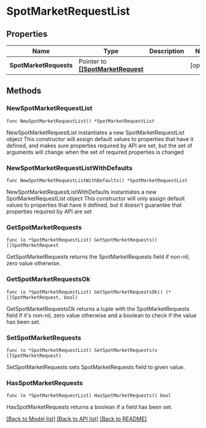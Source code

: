 # SpotMarketRequestList

## Properties

Name | Type | Description | Notes
------------ | ------------- | ------------- | -------------
**SpotMarketRequests** | Pointer to [**[]SpotMarketRequest**](SpotMarketRequest.md) |  | [optional] 

## Methods

### NewSpotMarketRequestList

`func NewSpotMarketRequestList() *SpotMarketRequestList`

NewSpotMarketRequestList instantiates a new SpotMarketRequestList object
This constructor will assign default values to properties that have it defined,
and makes sure properties required by API are set, but the set of arguments
will change when the set of required properties is changed

### NewSpotMarketRequestListWithDefaults

`func NewSpotMarketRequestListWithDefaults() *SpotMarketRequestList`

NewSpotMarketRequestListWithDefaults instantiates a new SpotMarketRequestList object
This constructor will only assign default values to properties that have it defined,
but it doesn't guarantee that properties required by API are set

### GetSpotMarketRequests

`func (o *SpotMarketRequestList) GetSpotMarketRequests() []SpotMarketRequest`

GetSpotMarketRequests returns the SpotMarketRequests field if non-nil, zero value otherwise.

### GetSpotMarketRequestsOk

`func (o *SpotMarketRequestList) GetSpotMarketRequestsOk() (*[]SpotMarketRequest, bool)`

GetSpotMarketRequestsOk returns a tuple with the SpotMarketRequests field if it's non-nil, zero value otherwise
and a boolean to check if the value has been set.

### SetSpotMarketRequests

`func (o *SpotMarketRequestList) SetSpotMarketRequests(v []SpotMarketRequest)`

SetSpotMarketRequests sets SpotMarketRequests field to given value.

### HasSpotMarketRequests

`func (o *SpotMarketRequestList) HasSpotMarketRequests() bool`

HasSpotMarketRequests returns a boolean if a field has been set.


[[Back to Model list]](../README.md#documentation-for-models) [[Back to API list]](../README.md#documentation-for-api-endpoints) [[Back to README]](../README.md)


